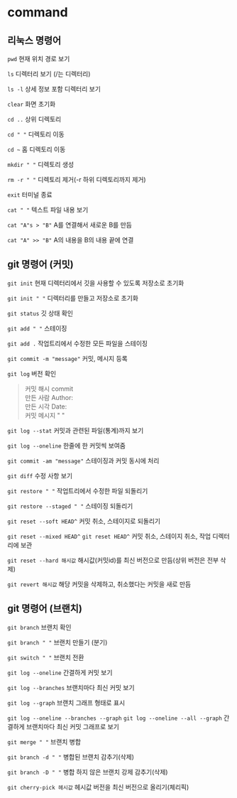 # command

## 리눅스 명령어
`pwd` 현재 위치 경로 보기

`ls` 디렉터리 보기 (/는 디렉터리)

`ls -l` 상세 정보 포함 디렉터리 보기

`clear` 화면 초기화

`cd ..` 상위 디렉토리

`cd " "` 디렉토리 이동

`cd ~` 홈 디렉토리 이동

`mkdir " "` 디렉토리 생성

`rm -r " "` 디렉토리 제거(-r 하위 디렉토리까지 제거)

`exit` 터미널 종료

`cat " "` 텍스트 파일 내용 보기

`cat "A"s > "B"` A를 연결해서 새로운 B를 만듬

`cat "A" >> "B"` A의 내용을 B의 내용 끝에 연결

## git 명령어 (커밋)

`git init` 현재 디렉터리에서 깃을 사용할 수 있도록 저장소로 초기화

`git init " "` 디렉터리를 만들고 저장소로 초기화

`git status` 깃 상태 확인

`git add " "` 스테이징

`git add .` 작업트리에서 수정한 모든 파일을 스테이징

`git commit -m "message"` 커밋, 메시지 등록

`git log` 버전 확인
>커밋 해시 commit<br>
>만든 사람 Author:<br>
>만든 시각 Date:<br>
>커밋 메시지 " "<br>

`git log --stat` 커밋과 관련된 파일(통계)까지 보기

`git log --oneline` 한줄에 한 커밋씩 보여줌

`git commit -am "message"` 스테이징과 커밋 동시에 처리

`git diff` 수정 사항 보기

`git restore " "` 작업트리에서 수정한 파일 되돌리기

`git restore --staged " "` 스테이징 되돌리기

`git reset --soft HEAD^` 커밋 취소, 스테이지로 되돌리기

`git reset --mixed HEAD^` `git reset HEAD^` 커밋 취소, 스테이지 취소, 작업 디렉터리에 보관

`git reset --hard 해시값` 해시값(커밋id)를 최신 버전으로 만듬(상위 버전은 전부 삭제)

`git revert 해시값` 해당 커밋을 삭제하고, 취소했다는 커밋을 새로 만듬

## git 명령어 (브랜치)
`git branch` 브랜치 확인

`git branch " "` 브랜치 만들기 (분기)

`git switch " "` 브랜치 전환

`git log --oneline` 간결하게 커밋 보기

`git log --branches` 브랜치마다 최신 커밋 보기

`git log --graph` 브랜치 그래프 형태로 표시

`git log --oneline --branches --graph` `git log --oneline --all --graph` 간결하게 브랜치마다 최신 커밋 그래프로 보기

`git merge " "` 브랜치 병합

`git branch -d " "` 병합된 브랜치 감추기(삭제)

`git branch -D " "` 병합 하지 않은 브랜치 강제 감추기(삭제)

`git cherry-pick 헤시값` 헤시값 버전을 최신 버전으로 올리기(체리픽)

